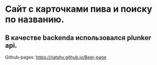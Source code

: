 # Сайт с карточками пива и поиску по названию.
## В качестве backenda использовался plunker api.
Github-pages: https://riatshv.github.io/Beer-page